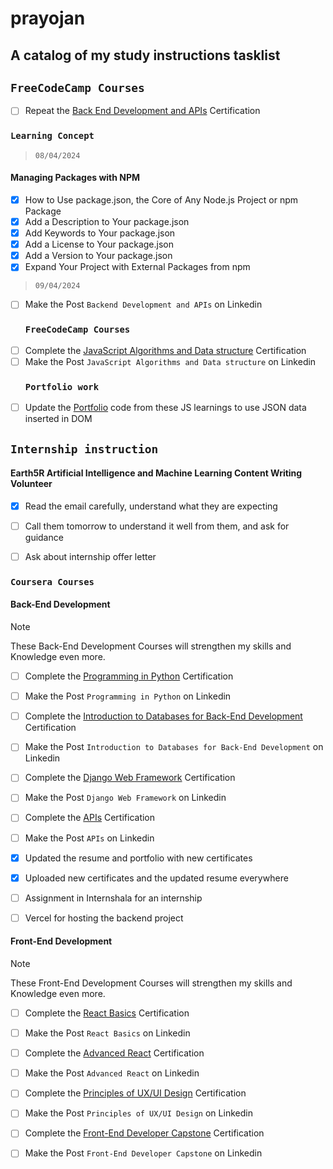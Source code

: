 # prayojan
## A catalog of my study instructions tasklist

## `FreeCodeCamp Courses`

- [ ] Repeat the [Back End Development and APIs](https://www.freecodecamp.org/learn/back-end-development-and-apis/) Certification
### `Learning Concept`
> `08/04/2024`
#### Managing Packages with NPM
  - [x] How to Use package.json, the Core of Any Node.js Project or npm Package
  - [x] Add a Description to Your package.json
  - [x] Add Keywords to Your package.json
  - [x] Add a License to Your package.json
  - [x] Add a Version to Your package.json
  - [x] Expand Your Project with External Packages from npm
 > `09/04/2024`
- [ ] Make the Post `Backend Development and APIs` on Linkedin
   ### `FreeCodeCamp Courses` 
- [ ] Complete the [JavaScript Algorithms and Data structure](https://www.freecodecamp.org/learn/javascript-algorithms-and-data-structures-v8/) Certification
- [ ] Make the Post `JavaScript Algorithms and Data structure` on Linkedin
  ### `Portfolio work` 
- [ ] Update the [Portfolio](https://satyasaadhika.github.io/) code from these JS learnings to use JSON data inserted in DOM 

## `Internship instruction`
#### Earth5R Artificial Intelligence and Machine Learning Content Writing Volunteer 
- [x] Read the email carefully, understand what they are expecting
- [ ] Call them tomorrow to understand it well from them, and ask for guidance
- [ ] Ask about internship offer letter


### `Coursera Courses`

#### Back-End Development

> [!NOTE]
> These Back-End Development Courses will strengthen my skills and Knowledge even more.

- [ ] Complete the [Programming in Python](https://www.coursera.org/learn/programming-in-python/home/week/2) Certification
- [ ] Make the Post `Programming in Python` on Linkedin
- [ ] Complete the [Introduction to Databases for Back-End Development](https://www.coursera.org/learn/intro-to-databases-back-end-development/home/week/1) Certification
- [ ] Make the Post `Introduction to Databases for Back-End Development` on Linkedin
- [ ] Complete the [Django Web Framework](https://www.coursera.org/learn/django-web-framework/home/week/1) Certification
- [ ] Make the Post `Django Web Framework` on Linkedin
- [ ] Complete the [APIs](https://www.coursera.org/learn/apis/home/week/1) Certification
- [ ] Make the Post `APIs` on Linkedin      

- [x] Updated the resume and portfolio with new certificates
- [x] Uploaded new certificates and the updated resume everywhere
- [ ] Assignment in Internshala for an internship 
- [ ] Vercel for hosting the backend project

#### Front-End Development 

> [!NOTE]
> These Front-End Development Courses will strengthen my skills and Knowledge even more.

- [ ] Complete the [React Basics](https://www.coursera.org/learn/react-basics/home/week/1) Certification
- [ ] Make the Post `React Basics` on Linkedin
- [ ] Complete the [Advanced React](https://www.coursera.org/learn/advanced-react/home/week/1) Certification
- [ ] Make the Post `Advanced React` on Linkedin
- [ ] Complete the [Principles of UX/UI Design](https://www.coursera.org/learn/principles-of-ux-ui-design/home/week/1) Certification
- [ ] Make the Post `Principles of UX/UI Design` on Linkedin
- [ ] Complete the [Front-End Developer Capstone](https://www.coursera.org/learn/meta-front-end-developer-capstone/home/week/1) Certification
- [ ] Make the Post `Front-End Developer Capstone` on Linkedin 

